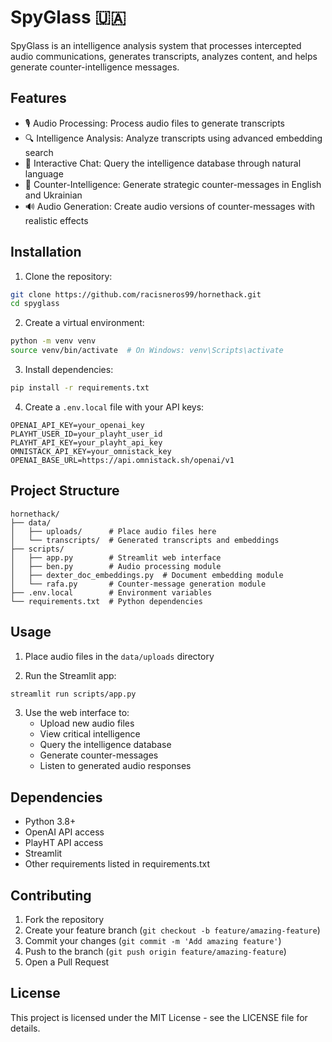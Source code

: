# SpyGlass 🇺🇦

SpyGlass is an intelligence analysis system that processes intercepted audio communications, generates transcripts, analyzes content, and helps generate counter-intelligence messages.

## Features

- 🎙️ Audio Processing: Process audio files to generate transcripts
- 🔍 Intelligence Analysis: Analyze transcripts using advanced embedding search
- 💬 Interactive Chat: Query the intelligence database through natural language
- 🎯 Counter-Intelligence: Generate strategic counter-messages in English and Ukrainian
- 🔊 Audio Generation: Create audio versions of counter-messages with realistic effects

## Installation

1. Clone the repository:
```bash
git clone https://github.com/racisneros99/hornethack.git
cd spyglass
```

2. Create a virtual environment:
```bash
python -m venv venv
source venv/bin/activate  # On Windows: venv\Scripts\activate
```

3. Install dependencies:
```bash
pip install -r requirements.txt
```

4. Create a `.env.local` file with your API keys:
```env
OPENAI_API_KEY=your_openai_key
PLAYHT_USER_ID=your_playht_user_id
PLAYHT_API_KEY=your_playht_api_key
OMNISTACK_API_KEY=your_omnistack_key
OPENAI_BASE_URL=https://api.omnistack.sh/openai/v1
```

## Project Structure

```
hornethack/
├── data/
│   ├── uploads/      # Place audio files here
│   └── transcripts/  # Generated transcripts and embeddings
├── scripts/
│   ├── app.py        # Streamlit web interface
│   ├── ben.py        # Audio processing module
│   ├── dexter_doc_embeddings.py  # Document embedding module
│   └── rafa.py       # Counter-message generation module
├── .env.local        # Environment variables
└── requirements.txt  # Python dependencies
```

## Usage

1. Place audio files in the `data/uploads` directory

2. Run the Streamlit app:
```bash
streamlit run scripts/app.py
```

3. Use the web interface to:
   - Upload new audio files
   - View critical intelligence
   - Query the intelligence database
   - Generate counter-messages
   - Listen to generated audio responses

## Dependencies

- Python 3.8+
- OpenAI API access
- PlayHT API access
- Streamlit
- Other requirements listed in requirements.txt

## Contributing

1. Fork the repository
2. Create your feature branch (`git checkout -b feature/amazing-feature`)
3. Commit your changes (`git commit -m 'Add amazing feature'`)
4. Push to the branch (`git push origin feature/amazing-feature`)
5. Open a Pull Request

## License

This project is licensed under the MIT License - see the LICENSE file for details. 